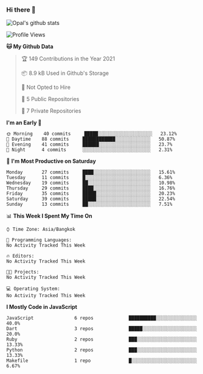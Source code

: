 ### Hi there 👋

![Opal's github stats](https://github-readme-stats.vercel.app/api?username=coolkidneversleep&count_private=true&show_icons=true&theme=radical)


<!--START_SECTION:waka-->
![Profile Views](http://img.shields.io/badge/Profile%20Views-0-blue)

**🐱 My Github Data** 

> 🏆 149 Contributions in the Year 2021
 > 
> 📦 8.9 kB Used in Github's Storage 
 > 
> 🚫 Not Opted to Hire
 > 
> 📜 5 Public Repositories 
 > 
> 🔑 7 Private Repositories  
 > 
**I'm an Early 🐤** 

```text
🌞 Morning    40 commits     █████░░░░░░░░░░░░░░░░░░░░   23.12% 
🌆 Daytime    88 commits     ████████████░░░░░░░░░░░░░   50.87% 
🌃 Evening    41 commits     ██████░░░░░░░░░░░░░░░░░░░   23.7% 
🌙 Night      4 commits      ░░░░░░░░░░░░░░░░░░░░░░░░░   2.31%

```
📅 **I'm Most Productive on Saturday** 

```text
Monday       27 commits     ████░░░░░░░░░░░░░░░░░░░░░   15.61% 
Tuesday      11 commits     █░░░░░░░░░░░░░░░░░░░░░░░░   6.36% 
Wednesday    19 commits     ██░░░░░░░░░░░░░░░░░░░░░░░   10.98% 
Thursday     29 commits     ████░░░░░░░░░░░░░░░░░░░░░   16.76% 
Friday       35 commits     █████░░░░░░░░░░░░░░░░░░░░   20.23% 
Saturday     39 commits     █████░░░░░░░░░░░░░░░░░░░░   22.54% 
Sunday       13 commits     ██░░░░░░░░░░░░░░░░░░░░░░░   7.51%

```


📊 **This Week I Spent My Time On** 

```text
⌚︎ Time Zone: Asia/Bangkok

💬 Programming Languages: 
No Activity Tracked This Week

🔥 Editors: 
No Activity Tracked This Week

🐱‍💻 Projects: 
No Activity Tracked This Week

💻 Operating System: 
No Activity Tracked This Week

```

**I Mostly Code in JavaScript** 

```text
JavaScript               6 repos             ██████████░░░░░░░░░░░░░░░   40.0% 
Dart                     3 repos             █████░░░░░░░░░░░░░░░░░░░░   20.0% 
Ruby                     2 repos             ███░░░░░░░░░░░░░░░░░░░░░░   13.33% 
Python                   2 repos             ███░░░░░░░░░░░░░░░░░░░░░░   13.33% 
Makefile                 1 repo              █░░░░░░░░░░░░░░░░░░░░░░░░   6.67%

```



<!--END_SECTION:waka-->
